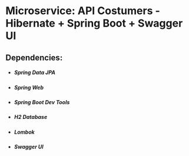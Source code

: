 #	Microservice: API Costumers - Hibernate + Spring Boot + Swagger UI


##	Dependencies:
*	#####	Spring Data JPA
*	#####	Spring Web
*	#####	Spring Boot Dev Tools
*	#####	H2 Database
*	#####	Lombok
*	#####	Swagger UI